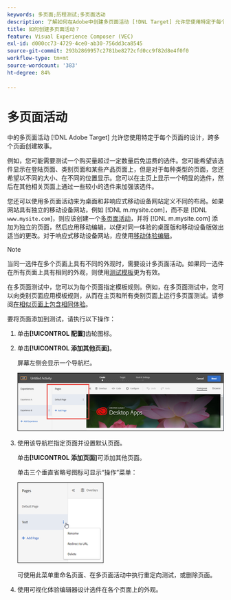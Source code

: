 ```yaml
---
keywords: 多页面;历程测试;多页面活动
description: 了解如何在Adobe中创建多页面活动 [!DNL Target] 允许您使用特定于每个页面的设计，跨多个页面创建故事。
title: 如何创建多页面活动？
feature: Visual Experience Composer (VEC)
exl-id: d000cc73-4729-4ce0-ab30-756dd3ca8545
source-git-commit: 293b2869957c2781be8272cfd0cc9f82d8e4f0f0
workflow-type: tm+mt
source-wordcount: '383'
ht-degree: 84%

---
```


# 多页面活动

中的多页面活动 [!DNL Adobe Target] 允许您使用特定于每个页面的设计，跨多个页面创建故事。

例如，您可能需要测试一个购买量超过一定数量后免运费的选件。您可能希望该选件显示在登陆页面、类别页面和某些产品页面上，但是对于每种类型的页面，您还希望以不同的大小、在不同的位置显示。您可以在主页上显示一个明显的选件，然后在其他相关页面上通过一些较小的选件来加强该选件。

您还可以使用多页面活动来为桌面和非响应式移动设备网站定义不同的布局。如果网站具有独立的移动设备网站，例如 [!DNL m.mysite.com]，而不是 [!DNL `www.mysite.com`]，则应该创建一个[多页面活动](/help/main/c-experiences/c-visual-experience-composer/multipage-activity.md#concept_277E096063E14813AC5D8EDFA1D2ED48)，并将 [!DNL m.mysite.com] 添加为独立的页面，然后应用移动编辑，以便对同一体验的桌面版和移动设备版做出适当的更改。对于响应式移动设备网站，应使用[移动体验编辑](/help/main/c-experiences/c-visual-experience-composer/mobile-viewports.md#concept_8E45527C4ABC41D59AA3553BEDC76FA5)。

>[!NOTE]
>
>当同一选件在多个页面上具有不同的外观时，需要设计多页面活动。如果同一选件在所有页面上具有相同的外观，则使用[测试模板](/help/main/c-experiences/c-visual-experience-composer/temtest.md#task_2539D51A18044F82B0D9895636546781)更为有效。

在多页面测试中，您可以为每个页面指定模板规则。例如，在多页面测试中，您可以向类别页面应用模板规则，从而在主页和所有类别页面上运行多页面测试。请参阅[在相似页面上包含相同体验](/help/main/c-experiences/c-visual-experience-composer/temtest.md#task_2539D51A18044F82B0D9895636546781)。

要将页面添加到测试，请执行以下操作：

1. 单击&#x200B;**[!UICONTROL 配置]**&#x200B;齿轮图标。
1. 单击&#x200B;**[!UICONTROL 添加其他页面]**。

   屏幕左侧会显示一个导航栏。

   ![multipage_nav图像](assets/multipage_nav.png)

1. 使用该导航栏指定页面并设置默认页面。

   单击&#x200B;**[!UICONTROL 添加页面]**&#x200B;可添加其他页面。

   单击三个垂直省略号图标可显示“操作”菜单：

   ![multipage_menu图像](assets/multipage_menu.png)

   可使用此菜单重命名页面、在多页面活动中执行重定向测试，或删除页面。

1. 使用可视化体验编辑器设计选件在各个页面上的外观。
